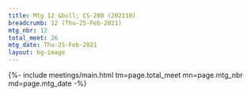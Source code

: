 ```yaml
---
title: Mtg 12 &bull; CS-280 (202110)
breadcrumb: 12 (Thu-25-Feb-2021)
mtg_nbr: 12
total_meet: 26
mtg_date: Thu-25-Feb-2021
layout: bg-image
---
```


{%- include meetings/main.html
    tm=page.total_meet
    mn=page.mtg_nbr
    md=page.mtg_date
-%}
